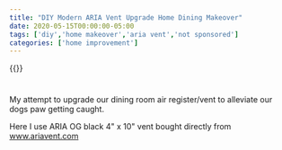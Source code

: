 ```yaml
---
title: "DIY Modern ARIA Vent Upgrade Home Dining Makeover"
date: 2020-05-15T00:00:00-05:00
tags: ['diy','home makeover','aria vent','not sponsored']
categories: ['home improvement']
---
```


{{<youtube egwPCfan288>}}

#

My attempt to upgrade our dining room air register/vent to alleviate our dogs paw getting caught.

Here I use ARIA OG black 4" x 10" vent bought directly from www.ariavent.com